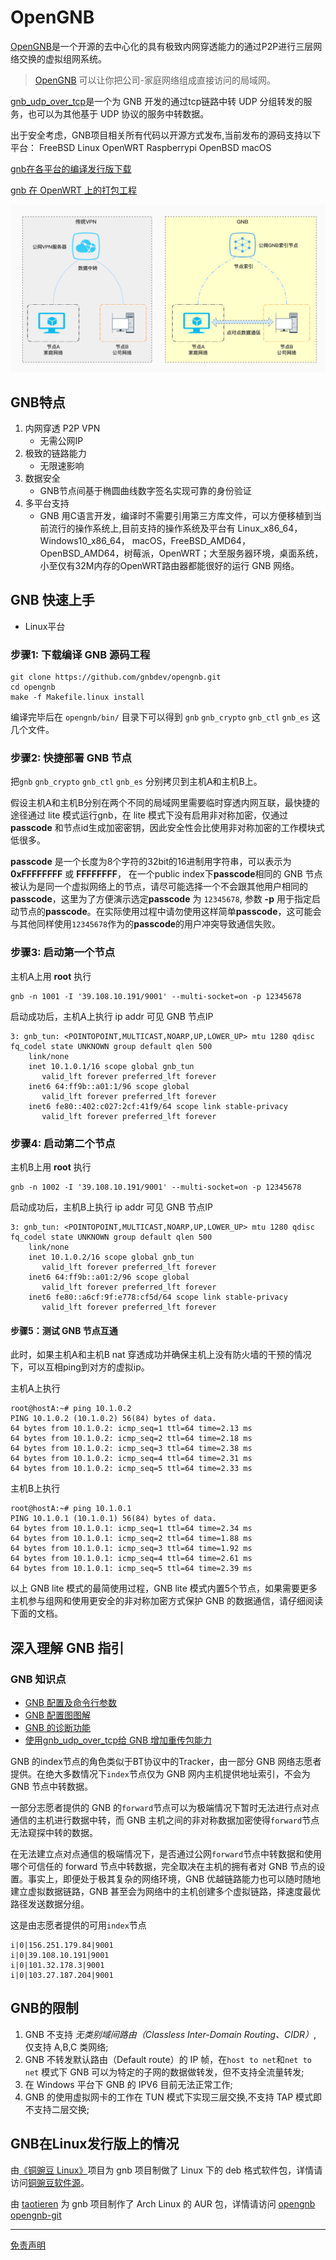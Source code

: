 # OpenGNB

[OpenGNB](https://github.com/gnbdev/opengnb "OpenGNB")是一个开源的去中心化的具有极致内网穿透能力的通过P2P进行三层网络交换的虚拟组网系统。

> [OpenGNB](https://github.com/gnbdev/opengnb "OpenGNB") 可以让你把公司-家庭网络组成直接访问的局域网。

[gnb_udp_over_tcp](https://github.com/gnbdev/gnb_udp_over_tcp "gnb_udp_over_tcp")是一个为 GNB 开发的通过tcp链路中转 UDP 分组转发的服务，也可以为其他基于 UDP 协议的服务中转数据。

出于安全考虑，GNB项目相关所有代码以开源方式发布,当前发布的源码支持以下平台：
FreeBSD Linux OpenWRT Raspberrypi OpenBSD macOS

[gnb在各平台的编译发行版下载](https://github.com/gnbdev/gnb_build "gnb_build")

[gnb 在 OpenWRT 上的打包工程](https://github.com/gnbdev/opengnb-openwrt "opengnb-openwrt")

![GNB 与传统VPN对比](images/gnb1.png)

## GNB特点

1. 内网穿透 P2P VPN
    - 无需公网IP
2. 极致的链路能力
    - 无限速影响
3. 数据安全
    - GNB节点间基于椭圆曲线数字签名实现可靠的身份验证
4. 多平台支持
    -  GNB 用C语言开发，编译时不需要引用第三方库文件，可以方便移植到当前流行的操作系统上,目前支持的操作系统及平台有 Linux_x86_64，Windows10_x86_64， macOS，FreeBSD_AMD64，OpenBSD_AMD64，树莓派，OpenWRT；大至服务器环境，桌面系统，小至仅有32M内存的OpenWRT路由器都能很好的运行 GNB 网络。


## GNB 快速上手
* Linux平台

### 步骤1: 下载编译 GNB 源码工程
```
git clone https://github.com/gnbdev/opengnb.git
cd opengnb
make -f Makefile.linux install
```
编译完毕后在 `opengnb/bin/` 目录下可以得到 `gnb` `gnb_crypto` `gnb_ctl` `gnb_es` 这几个文件。

### 步骤2: 快捷部署 GNB 节点
把`gnb` `gnb_crypto` `gnb_ctl` `gnb_es` 分别拷贝到主机A和主机B上。

假设主机A和主机B分别在两个不同的局域网里需要临时穿透内网互联，最快捷的途径通过 lite 模式运行gnb，在 lite 模式下没有启用非对称加密，仅通过**passcode** 和节点id生成加密密钥，因此安全性会比使用非对称加密的工作模块式低很多。

**passcode** 是一个长度为8个字符的32bit的16进制用字符串，可以表示为 **0xFFFFFFFF** 或 **FFFFFFFF**， 在一个public index下**passcode**相同的 GNB 节点被认为是同一个虚拟网络上的节点，请尽可能选择一个不会跟其他用户相同的**passcode**，这里为了方便演示选定**passcode** 为 `12345678`, 参数 **-p** 用于指定启动节点的**passcode**。在实际使用过程中请勿使用这样简单**passcode**，这可能会与其他同样使用`12345678`作为的**passcode**的用户冲突导致通信失败。

### 步骤3: 启动第一个节点
主机A上用 **root** 执行
```
gnb -n 1001 -I '39.108.10.191/9001' --multi-socket=on -p 12345678
```
启动成功后，主机A上执行 ip addr 可见 GNB 节点IP
```
3: gnb_tun: <POINTOPOINT,MULTICAST,NOARP,UP,LOWER_UP> mtu 1280 qdisc fq_codel state UNKNOWN group default qlen 500
    link/none 
    inet 10.1.0.1/16 scope global gnb_tun
       valid_lft forever preferred_lft forever
    inet6 64:ff9b::a01:1/96 scope global 
       valid_lft forever preferred_lft forever
    inet6 fe80::402:c027:2cf:41f9/64 scope link stable-privacy 
       valid_lft forever preferred_lft forever
```

### 步骤4: 启动第二个节点
主机B上用 **root** 执行
```
gnb -n 1002 -I '39.108.10.191/9001' --multi-socket=on -p 12345678
```
启动成功后，主机B上执行 ip addr 可见 GNB 节点IP

```
3: gnb_tun: <POINTOPOINT,MULTICAST,NOARP,UP,LOWER_UP> mtu 1280 qdisc fq_codel state UNKNOWN group default qlen 500
    link/none 
    inet 10.1.0.2/16 scope global gnb_tun
       valid_lft forever preferred_lft forever
    inet6 64:ff9b::a01:2/96 scope global 
       valid_lft forever preferred_lft forever
    inet6 fe80::a6cf:9f:e778:cf5d/64 scope link stable-privacy 
       valid_lft forever preferred_lft forever
```

#### 步骤5：测试 GNB 节点互通
此时，如果主机A和主机B nat 穿透成功并确保主机上没有防火墙的干预的情况下，可以互相ping到对方的虚拟ip。

主机A上执行
```
root@hostA:~# ping 10.1.0.2
PING 10.1.0.2 (10.1.0.2) 56(84) bytes of data.
64 bytes from 10.1.0.2: icmp_seq=1 ttl=64 time=2.13 ms
64 bytes from 10.1.0.2: icmp_seq=2 ttl=64 time=2.18 ms
64 bytes from 10.1.0.2: icmp_seq=3 ttl=64 time=2.38 ms
64 bytes from 10.1.0.2: icmp_seq=4 ttl=64 time=2.31 ms
64 bytes from 10.1.0.2: icmp_seq=5 ttl=64 time=2.33 ms
```

主机B上执行
```
root@hostA:~# ping 10.1.0.1
PING 10.1.0.1 (10.1.0.1) 56(84) bytes of data.
64 bytes from 10.1.0.1: icmp_seq=1 ttl=64 time=2.34 ms
64 bytes from 10.1.0.1: icmp_seq=2 ttl=64 time=1.88 ms
64 bytes from 10.1.0.1: icmp_seq=3 ttl=64 time=1.92 ms
64 bytes from 10.1.0.1: icmp_seq=4 ttl=64 time=2.61 ms
64 bytes from 10.1.0.1: icmp_seq=5 ttl=64 time=2.39 ms
```

以上 GNB lite 模式的最简使用过程，GNB lite 模式内置5个节点，如果需要更多主机参与组网和使用更安全的非对称加密方式保护 GNB 的数据通信，请仔细阅读下面的文档。

## 深入理解 GNB 指引

### GNB 知识点

* [GNB 配置及命令行参数](docs/gnb_config_manual_cn.md)
* [GNB 配置图图解](docs/gnb_setup.md)
* [GNB 的诊断功能](docs/gnb_diagnose.md)
* [使用gnb_udp_over_tcp给 GNB 增加重传包能力](https://github.com/gnbdev/gnb_udp_over_tcp "gnb_udp_over_tcp")


GNB 的index节点的角色类似于BT协议中的Tracker，由一部分 GNB 网络志愿者提供。在绝大多数情况下`index`节点仅为 GNB 网内主机提供地址索引，不会为 GNB 节点中转数据。

一部分志愿者提供的 GNB 的`forward`节点可以为极端情况下暂时无法进行点对点通信的主机进行数据中转，而 GNB 主机之间的非对称数据加密使得`forward`节点无法窥探中转的数据。

在无法建立点对点通信的极端情况下，是否通过公网`forward`节点中转数据和使用哪个可信任的 forward 节点中转数据，完全取决在主机的拥有者对 GNB 节点的设置。事实上，即便处于极其复杂的网络环境，GNB 优越链路能力也可以随时随地建立虚拟数据链路，GNB 甚至会为网络中的主机创建多个虚拟链路，择速度最优路径发送数据分组。

这是由志愿者提供的可用`index`节点

```
i|0|156.251.179.84|9001
i|0|39.108.10.191|9001
i|0|101.32.178.3|9001
i|0|103.27.187.204|9001
```
## GNB的限制
1. GNB 不支持 *无类别域间路由（Classless Inter-Domain Routing、CIDR）*,  仅支持 A,B,C 类网络;
2. GNB 不转发默认路由（Default route）的 IP 帧，在`host to net`和`net to net` 模式下 GNB 可以为特定的子网的数据做转发，但不支持全流量转发;
3. 在 Windows 平台下 GNB 的 IPV6 目前无法正常工作;
4. GNB 的使用虚拟网卡的工作在 TUN 模式下实现三层交换,不支持 TAP 模式即不支持二层交换;

## GNB在Linux发行版上的情况
由[《铜豌豆 Linux》](https://www.atzlinux.com)项目为 gnb 项目制做了 Linux 下的 deb 格式软件包，详情请访问[铜豌豆软件源](https://www.atzlinux.com/allpackages.htm)。

由 [taotieren](https://github.com/taotieren) 为 gnb 项目制作了 Arch Linux 的 AUR 包，详情请访问 [opengnb](https://aur.archlinux.org/packages/opengnb/) [opengnb-git](https://aur.archlinux.org/packages/opengnb-git/)

---
[免责声明](docs/disclaimer.md)

